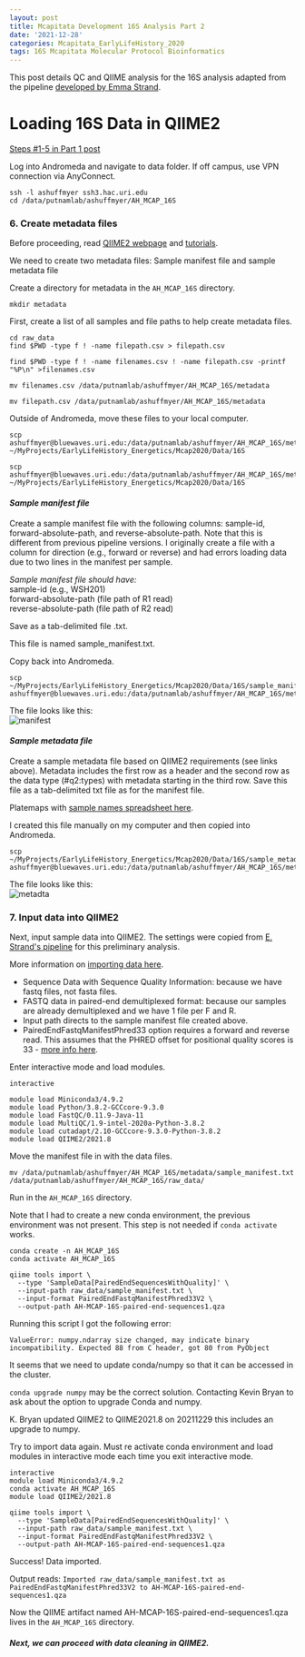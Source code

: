 ```yaml
---
layout: post
title: Mcapitata Development 16S Analysis Part 2
date: '2021-12-28'
categories: Mcapitata_EarlyLifeHistory_2020
tags: 16S Mcapitata Molecular Protocol Bioinformatics
---
```

This post details QC and QIIME analysis for the 16S analysis adapted from the pipeline [developed by Emma Strand](https://github.com/emmastrand/EmmaStrand_Notebook/blob/master/_posts/2021-06-21-16s-Analysis-Pipeline.md). 

# Loading 16S Data in QIIME2   

[Steps #1-5 in Part 1 post](https://ahuffmyer.github.io/ASH_Putnam_Lab_Notebook/Mcapitata-Development-16S-Analysis-Part-1/)  

Log into Andromeda and navigate to data folder. If off campus, use VPN connection via AnyConnect.   

```
ssh -l ashuffmyer ssh3.hac.uri.edu
cd /data/putnamlab/ashuffmyer/AH_MCAP_16S
```

### 6. Create metadata files  

Before proceeding, read [QIIME2 webpage](https://docs.qiime2.org/2021.11/) and [tutorials](https://docs.qiime2.org/2021.11/tutorials/). 

We need to create two metadata files: Sample manifest file and sample metadata file  

Create a directory for metadata in the `AH_MCAP_16S` directory.  

`mkdir metadata`  

First, create a list of all samples and file paths to help create metadata files.   

```
cd raw_data
find $PWD -type f ! -name filepath.csv > filepath.csv

find $PWD -type f ! -name filenames.csv ! -name filepath.csv -printf "%P\n" >filenames.csv

mv filenames.csv /data/putnamlab/ashuffmyer/AH_MCAP_16S/metadata

mv filepath.csv /data/putnamlab/ashuffmyer/AH_MCAP_16S/metadata
```

Outside of Andromeda, move these files to your local computer.  

```
scp ashuffmyer@bluewaves.uri.edu:/data/putnamlab/ashuffmyer/AH_MCAP_16S/metadata/filenames.csv ~/MyProjects/EarlyLifeHistory_Energetics/Mcap2020/Data/16S

scp ashuffmyer@bluewaves.uri.edu:/data/putnamlab/ashuffmyer/AH_MCAP_16S/metadata/filepath.csv ~/MyProjects/EarlyLifeHistory_Energetics/Mcap2020/Data/16S

```

#### *Sample manifest file*  

Create a sample manifest file with the following columns: sample-id, forward-absolute-path, and reverse-absolute-path. Note that this is different from previous pipeline versions. I originally create a file with a column for direction (e.g., forward or reverse) and had errors loading data due to two lines in the manifest per sample.   

*Sample manifest file should have:*  
sample-id (e.g., WSH201)  
forward-absolute-path (file path of R1 read)    
reverse-absolute-path (file path of R2 read) 

Save as a tab-delimited file .txt.  

This file is named sample_manifest.txt.   

Copy back into Andromeda.  

```
scp ~/MyProjects/EarlyLifeHistory_Energetics/Mcap2020/Data/16S/sample_manifest.txt ashuffmyer@bluewaves.uri.edu:/data/putnamlab/ashuffmyer/AH_MCAP_16S/metadata/ 
```

The file looks like this:  
![manifest](https://ahuffmyer.github.io/ASH_Putnam_Lab_Notebook/images/NotebookImages/16S/manifest_example.png) 

#### *Sample metadata file*  

Create a sample metadata file based on QIIME2 requirements (see links above).  Metadata includes the first row as a header and the second row as the data type (#q2:types) with metadata starting in the third row. Save this file as a tab-delimited txt file as for the manifest file.  

Platemaps with [sample names spreadsheet here](https://docs.google.com/spreadsheets/d/1lLvCp-RoRiBSGZ4NBPwi6cmZuozmfS20OJ7hBIueldU/edit#gid=1407808998).    

I created this file manually on my computer and then copied into Andromeda.  

```
scp ~/MyProjects/EarlyLifeHistory_Energetics/Mcap2020/Data/16S/sample_metadata.txt ashuffmyer@bluewaves.uri.edu:/data/putnamlab/ashuffmyer/AH_MCAP_16S/metadata/ 
```

The file looks like this:  
![metadta](https://ahuffmyer.github.io/ASH_Putnam_Lab_Notebook/images/NotebookImages/16S/metadata_example.png)   


### 7. Input data into QIIME2   

Next, input sample data into QIIME2. The settings were copied from [E. Strand's pipeline](https://github.com/emmastrand/EmmaStrand_Notebook/blob/master/_posts/2021-06-21-16s-Analysis-Pipeline.md) for this preliminary analysis. 

More information on [importing data here](https://docs.qiime2.org/2021.11/tutorials/importing/).  

- Sequence Data with Sequence Quality Information: because we have fastq files, not fasta files.
- FASTQ data in paired-end demultiplexed format: because our samples are already demultiplexed and we have 1 file per F and R.
- Input path directs to the sample manifest file created above.  
- PairedEndFastqManifestPhred33 option requires a forward and reverse read. This assumes that the PHRED offset for positional quality scores is 33 - [more info here](https://docs.qiime2.org/2021.11/tutorials/importing/#singleendfastqmanifestphred33v2). 

Enter interactive mode and load modules.  

```
interactive 

module load Miniconda3/4.9.2
module load Python/3.8.2-GCCcore-9.3.0
module load FastQC/0.11.9-Java-11
module load MultiQC/1.9-intel-2020a-Python-3.8.2
module load cutadapt/2.10-GCCcore-9.3.0-Python-3.8.2
module load QIIME2/2021.8
```
Move the manifest file in with the data files.   

```
mv /data/putnamlab/ashuffmyer/AH_MCAP_16S/metadata/sample_manifest.txt /data/putnamlab/ashuffmyer/AH_MCAP_16S/raw_data/ 
```

Run in the `AH_MCAP_16S` directory.   

Note that I had to create a new conda environment, the previous environment was not present. This step is not needed if `conda activate` works.   

```
conda create -n AH_MCAP_16S
conda activate AH_MCAP_16S

qiime tools import \
  --type 'SampleData[PairedEndSequencesWithQuality]' \
  --input-path raw_data/sample_manifest.txt \
  --input-format PairedEndFastqManifestPhred33V2 \
  --output-path AH-MCAP-16S-paired-end-sequences1.qza
```

Running this script I got the following error: 

```
ValueError: numpy.ndarray size changed, may indicate binary incompatibility. Expected 88 from C header, got 80 from PyObject
```

It seems that we need to update conda/numpy so that it can be accessed in the cluster.  

`conda upgrade numpy` may be the correct solution. Contacting Kevin Bryan to ask about the option to upgrade Conda and numpy.   

K. Bryan updated QIIME2 to QIIME2021.8 on 20211229 this includes an upgrade to numpy.  

Try to import data again. Must re activate conda environment and load modules in interactive mode each time you exit interactive mode.    

```
interactive 
module load Miniconda3/4.9.2
conda activate AH_MCAP_16S 
module load QIIME2/2021.8

qiime tools import \
  --type 'SampleData[PairedEndSequencesWithQuality]' \
  --input-path raw_data/sample_manifest.txt \
  --input-format PairedEndFastqManifestPhred33V2 \
  --output-path AH-MCAP-16S-paired-end-sequences1.qza
``` 
  
Success! Data imported.  

Output reads: 
`Imported raw_data/sample_manifest.txt as PairedEndFastqManifestPhred33V2 to AH-MCAP-16S-paired-end-sequences1.qza`  

Now the QIIME artifact named AH-MCAP-16S-paired-end-sequences1.qza lives in the `AH_MCAP_16S` directory.  

##### *Next, we can proceed with data cleaning in QIIME2.*  